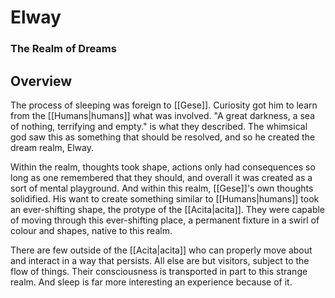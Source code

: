 # Elway
### The Realm of Dreams

## Overview

The process of sleeping was foreign to [[Gese]].
Curiosity got him to learn from the [[Humans|humans]] what was involved.
"A great darkness, a sea of nothing, terrifying and empty." is what they described.
The whimsical god saw this as something that should be resolved, and so he created the dream realm, Elway.

Within the realm, thoughts took shape, actions only had consequences so long as one remembered that they should, and overall it was created as a sort of mental playground.
And within this realm, [[Gese]]'s own thoughts solidified.
His want to create something similar to [[Humans|humans]] took an ever-shifting shape, the protype of the [[Acita|acita]].
They were capable of moving through this ever-shifting place, a permanent fixture in a swirl of colour and shapes, native to this realm.

There are few outside of the [[Acita|acita]] who can properly move about and interact in a way that persists.
All else are but visitors, subject to the flow of things.
Their consciousness is transported in part to this strange realm.
And sleep is far more interesting an experience because of it.